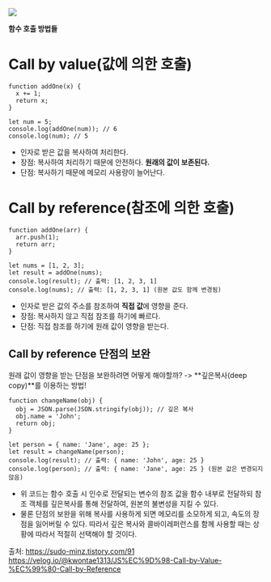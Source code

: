 ![](https://velog.velcdn.com/images/kkimdy_12/post/e454f63f-84ed-4fda-b650-111c5e964537/image.png)

**함수 호출 방법들**

# Call by value(값에 의한 호출)
```
function addOne(x) {
  x += 1;
  return x;
}

let num = 5;
console.log(addOne(num)); // 6
console.log(num); // 5
```
- 인자로 받은 값을 복사하여 처리한다.
- 장점: 복사하여 처리하기 때문에 안전하다. **원래의 값이 보존된다.** 
- 단점: 복사하기 때문에 메모리 사용량이 늘어난다. 


# Call by reference(참조에 의한 호출)
```
function addOne(arr) {
  arr.push(1);
  return arr;
}

let nums = [1, 2, 3];
let result = addOne(nums);
console.log(result); // 출력: [1, 2, 3, 1]
console.log(nums); // 출력: [1, 2, 3, 1] (원본 값도 함께 변경됨)
```
- 인자로 받은 값의 주소를 참조하여 **직접 값**에 영향을 준다. 
- 장점: 복사하지 않고 직접 참조를 하기에 빠르다. 
- 단점: 직접 참조를 하기에 원래 값이 영향을 받는다. 

## Call by reference 단점의 보완
원래 값이 영향을 받는 단점을 보완하려면 어떻게 해야할까?
-> **깊은복사(deep copy)**를 이용하는 방법!

```
function changeName(obj) {
  obj = JSON.parse(JSON.stringify(obj)); // 깊은 복사
  obj.name = 'John';
  return obj;
}

let person = { name: 'Jane', age: 25 };
let result = changeName(person);
console.log(result); // 출력: { name: 'John', age: 25 }
console.log(person); // 출력: { name: 'Jane', age: 25 } (원본 값은 변경되지 않음)
```
- 위 코드는 함수 호출 시 인수로 전달되는 변수의 참조 값을 함수 내부로 전달하되 참조 객체를 깊은복사를 통해 전달하여, 원본의 불변성을 지킬 수 있다. 
- 물론 단점의 보완을 위해 복사를 사용하게 되면 메모리를 소모하게 되고, 속도의 장점을 잃어버릴 수 있다. 따라서 깊은 복사와 콜바이레퍼런스를 함께 사용할 때는 상황에 따라서 적절히 선택해야 할 것이다.



출처:
https://sudo-minz.tistory.com/91
https://velog.io/@kwontae1313/JS%EC%9D%98-Call-by-Value-%EC%99%80-Call-by-Reference

